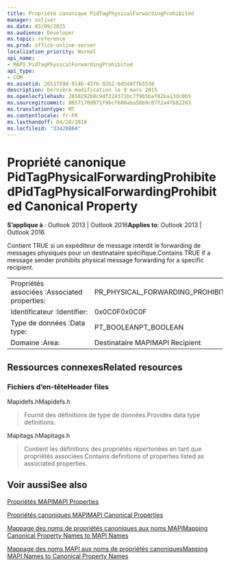 ```yaml
---
title: Propriété canonique PidTagPhysicalForwardingProhibited
manager: soliver
ms.date: 03/09/2015
ms.audience: Developer
ms.topic: reference
ms.prod: office-online-server
localization_priority: Normal
api_name:
- MAPI.PidTagPhysicalForwardingProhibited
api_type:
- COM
ms.assetid: 2651759d-914b-4376-92b2-6d5d4ffb5530
description: Dernière modification le 9 mars 2015
ms.openlocfilehash: 2650292b0c9df224371bc7f9b5baf82ba13dc0b5
ms.sourcegitcommit: 8657170d071f9bcf680aba50b9c07f2a4fb82283
ms.translationtype: MT
ms.contentlocale: fr-FR
ms.lasthandoff: 04/28/2019
ms.locfileid: "33428864"
---
```

# <a name="pidtagphysicalforwardingprohibited-canonical-property"></a><span data-ttu-id="77939-103">Propriété canonique PidTagPhysicalForwardingProhibited</span><span class="sxs-lookup"><span data-stu-id="77939-103">PidTagPhysicalForwardingProhibited Canonical Property</span></span>

  
  
<span data-ttu-id="77939-104">**S’applique à** : Outlook 2013 | Outlook 2016</span><span class="sxs-lookup"><span data-stu-id="77939-104">**Applies to**: Outlook 2013 | Outlook 2016</span></span> 
  
<span data-ttu-id="77939-105">Contient TRUE si un expéditeur de message interdit le forwarding de messages physiques pour un destinataire spécifique.</span><span class="sxs-lookup"><span data-stu-id="77939-105">Contains TRUE if a message sender prohibits physical message forwarding for a specific recipient.</span></span>
  
|||
|:-----|:-----|
|<span data-ttu-id="77939-106">Propriétés associées :</span><span class="sxs-lookup"><span data-stu-id="77939-106">Associated properties:</span></span>  <br/> |<span data-ttu-id="77939-107">PR_PHYSICAL_FORWARDING_PROHIBITED</span><span class="sxs-lookup"><span data-stu-id="77939-107">PR_PHYSICAL_FORWARDING_PROHIBITED</span></span>  <br/> |
|<span data-ttu-id="77939-108">Identificateur :</span><span class="sxs-lookup"><span data-stu-id="77939-108">Identifier:</span></span>  <br/> |<span data-ttu-id="77939-109">0x0C0F</span><span class="sxs-lookup"><span data-stu-id="77939-109">0x0C0F</span></span>  <br/> |
|<span data-ttu-id="77939-110">Type de données :</span><span class="sxs-lookup"><span data-stu-id="77939-110">Data type:</span></span>  <br/> |<span data-ttu-id="77939-111">PT_BOOLEAN</span><span class="sxs-lookup"><span data-stu-id="77939-111">PT_BOOLEAN</span></span>  <br/> |
|<span data-ttu-id="77939-112">Domaine :</span><span class="sxs-lookup"><span data-stu-id="77939-112">Area:</span></span>  <br/> |<span data-ttu-id="77939-113">Destinataire MAPI</span><span class="sxs-lookup"><span data-stu-id="77939-113">MAPI Recipient</span></span>  <br/> |
   
## <a name="related-resources"></a><span data-ttu-id="77939-114">Ressources connexes</span><span class="sxs-lookup"><span data-stu-id="77939-114">Related resources</span></span>

### <a name="header-files"></a><span data-ttu-id="77939-115">Fichiers d’en-tête</span><span class="sxs-lookup"><span data-stu-id="77939-115">Header files</span></span>

<span data-ttu-id="77939-116">Mapidefs.h</span><span class="sxs-lookup"><span data-stu-id="77939-116">Mapidefs.h</span></span>
  
> <span data-ttu-id="77939-117">Fournit des définitions de type de données.</span><span class="sxs-lookup"><span data-stu-id="77939-117">Provides data type definitions.</span></span>
    
<span data-ttu-id="77939-118">Mapitags.h</span><span class="sxs-lookup"><span data-stu-id="77939-118">Mapitags.h</span></span>
  
> <span data-ttu-id="77939-119">Contient les définitions des propriétés répertoriées en tant que propriétés associées.</span><span class="sxs-lookup"><span data-stu-id="77939-119">Contains definitions of properties listed as associated properties.</span></span>
    
## <a name="see-also"></a><span data-ttu-id="77939-120">Voir aussi</span><span class="sxs-lookup"><span data-stu-id="77939-120">See also</span></span>



[<span data-ttu-id="77939-121">Propriétés MAPI</span><span class="sxs-lookup"><span data-stu-id="77939-121">MAPI Properties</span></span>](mapi-properties.md)
  
[<span data-ttu-id="77939-122">Propriétés canoniques MAPI</span><span class="sxs-lookup"><span data-stu-id="77939-122">MAPI Canonical Properties</span></span>](mapi-canonical-properties.md)
  
[<span data-ttu-id="77939-123">Mappage des noms de propriétés canoniques aux noms MAPI</span><span class="sxs-lookup"><span data-stu-id="77939-123">Mapping Canonical Property Names to MAPI Names</span></span>](mapping-canonical-property-names-to-mapi-names.md)
  
[<span data-ttu-id="77939-124">Mappage des noms MAPI aux noms de propriétés canoniques</span><span class="sxs-lookup"><span data-stu-id="77939-124">Mapping MAPI Names to Canonical Property Names</span></span>](mapping-mapi-names-to-canonical-property-names.md)

